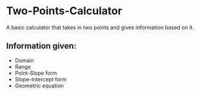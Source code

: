 # Two-Points-Calculator

A basic calculator that takes in two points and gives information based on it.

## Information given:

- Domain
- Range
- Point-Slope form
- Slope-Intercept form
- Geometric equation
